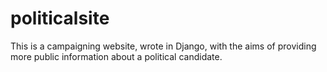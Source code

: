 # politicalsite
This is a campaigning website, wrote in Django, with the aims of providing more public information about a political candidate.

